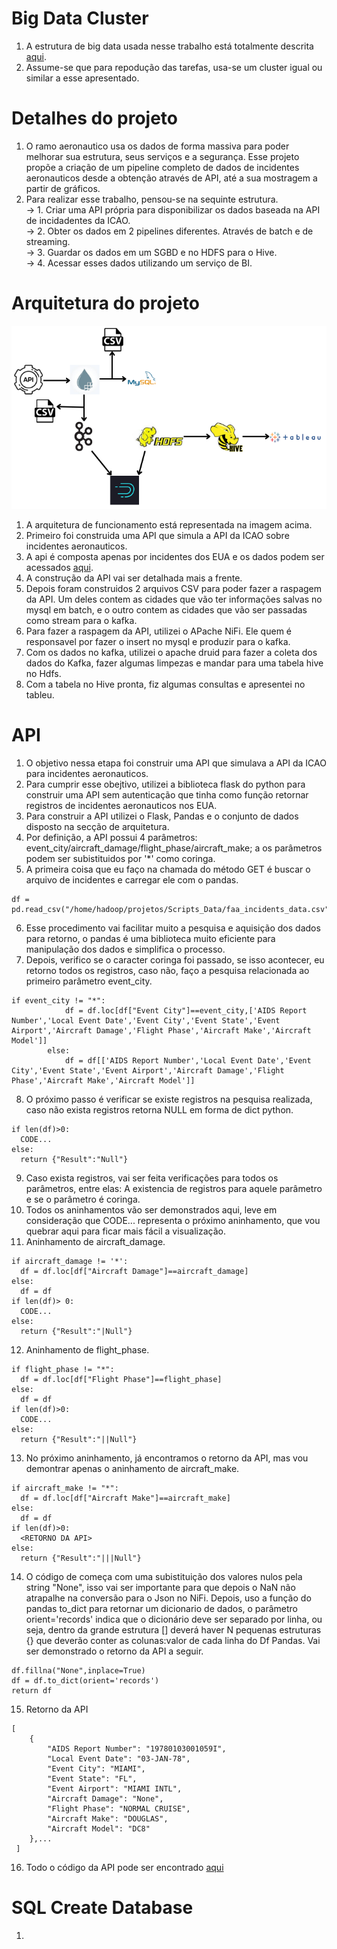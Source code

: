 # Big Data Cluster
1. A estrutura de big data usada nesse trabalho está totalmente descrita [aqui](https://github.com/Antonio-Borges-Rufino/Hadoop_Ecosystem).
2. Assume-se que para repodução das tarefas, usa-se um cluster igual ou similar a esse apresentado.

# Detalhes do projeto
1. O ramo aeronautico usa os dados de forma massiva para poder melhorar sua estrutura, seus serviços e a segurança. Esse projeto propõe a criação de um pipeline completo de dados de incidentes aeronauticos desde a obtenção através de API, até a sua mostragem a partir de gráficos.  
2. Para realizar esse trabalho, pensou-se na sequinte estrutura.     
  -> 1. Criar uma API própria para disponibilizar os dados baseada na API de incidadentes da ICAO.     
  -> 2. Obter os dados em 2 pipelines diferentes. Através de batch e de streaming.  
  -> 3. Guardar os dados em um SGBD e no HDFS para o Hive.  
  -> 4. Acessar esses dados utilizando um serviço de BI.  


# Arquitetura do projeto
![PipeLine](https://github.com/Antonio-Borges-Rufino/Dados_Aeronauticos_Data_Pipeline/blob/main/PipeLine-Arq.png)
1. A arquitetura de funcionamento está representada na imagem acima.
2. Primeiro foi construida uma API que simula a API da ICAO sobre incidentes aeronauticos.
3. A api é composta apenas por incidentes dos EUA e os dados podem ser acessados [aqui](https://www.kaggle.com/datasets/prathamsharma123/aviation-accidents-and-incidents-ntsb-faa-waas?select=faa_incidents_data.csv).
4. A construção da API vai ser detalhada mais a frente.
5. Depois foram construidos 2 arquivos CSV para poder fazer a raspagem da API. Um deles contem as cidades que vão ter informações salvas no mysql em batch, e o outro contem as cidades que vão ser passadas como stream para o kafka.
6. Para fazer a raspagem da API, utilizei o APache NiFi. Ele quem é responsavel por fazer o insert no mysql e produzir para o kafka.
7. Com os dados no kafka, utilizei o apache druid para fazer a coleta dos dados do Kafka, fazer algumas limpezas e mandar para uma tabela hive no Hdfs.
8. Com a tabela no Hive pronta, fiz algumas consultas e apresentei no tableu.

# API 
1. O objetivo nessa etapa foi construir uma API que simulava a API da ICAO para incidentes aeronauticos.
2. Para cumprir esse obejtivo, utilizei a biblioteca flask do python para construir uma API sem autenticação que tinha como função retornar registros de incidentes aeronauticos nos EUA.
3. Para construir a API utilizei o Flask, Pandas e o conjunto de dados disposto na secção de arquitetura.
4. Por definição, a API possui 4 parâmetros: event_city/aircraft_damage/flight_phase/aircraft_make; a os parâmetros podem ser subistituidos por '*' como coringa.
5. A primeira coisa que eu faço na chamada do método GET é buscar o arquivo de incidentes e carregar ele com o pandas.
```
df = pd.read_csv("/home/hadoop/projetos/Scripts_Data/faa_incidents_data.csv")
```
6. Esse procedimento vai facilitar muito a pesquisa e aquisição dos dados para retorno, o pandas é uma biblioteca muito eficiente para manipulação dos dados e simplifica o processo.
7. Depois, verifico se o caracter coringa foi passado, se isso acontecer, eu retorno todos os registros, caso não, faço a pesquisa relacionada ao primeiro parâmetro event_city.
```
if event_city != "*":
            df = df.loc[df["Event City"]==event_city,['AIDS Report Number','Local Event Date','Event City','Event State','Event Airport','Aircraft Damage','Flight Phase','Aircraft Make','Aircraft Model']]
        else:
            df = df[['AIDS Report Number','Local Event Date','Event City','Event State','Event Airport','Aircraft Damage','Flight Phase','Aircraft Make','Aircraft Model']]
```
8. O próximo passo é verificar se existe registros na pesquisa realizada, caso não exista registros retorna NULL em forma de dict python.
```
if len(df)>0:
  CODE...
else:
  return {"Result":"Null"}
```
9. Caso exista registros, vai ser feita verificações para todos os parâmetros, entre elas: A existencia de registros para aquele parâmetro e se o parâmetro é coringa.
10. Todos os aninhamentos vão ser demonstrados aqui, leve em consideração que CODE... representa o próximo aninhamento, que vou quebrar aqui para ficar mais fácil a visualização.
11. Aninhamento de aircraft_damage.
```
if aircraft_damage != '*':
  df = df.loc[df["Aircraft Damage"]==aircraft_damage]
else:
  df = df
if len(df)> 0:
  CODE...
else:
  return {"Result":"|Null"} 
```
12. Aninhamento de flight_phase.
```
if flight_phase != "*":
  df = df.loc[df["Flight Phase"]==flight_phase]
else:
  df = df
if len(df)>0:
  CODE...
else:
  return {"Result":"||Null"}
```
13. No próximo aninhamento, já encontramos o retorno da API, mas vou demontrar apenas o aninhamento de aircraft_make.
```
if aircraft_make != "*":
  df = df.loc[df["Aircraft Make"]==aircraft_make]
else:
  df = df
if len(df)>0:
  <RETORNO DA API>
else:
  return {"Result":"|||Null"}
```
14. O código de <RETORNO API> começa com uma subistituição dos valores nulos pela string "None", isso vai ser importante para que depois o NaN não atrapalhe na conversão para o Json no NiFi. Depois, uso a função do pandas to_dict para retornar um dicionario de dados, o parâmetro orient='records' indica que o dicionário deve ser separado por linha, ou seja, dentro da grande estrutura [] deverá haver N pequenas estruturas {} que deverão conter as colunas:valor de cada linha do Df Pandas. Vai ser demonstrado o retorno da API a seguir.
```
df.fillna("None",inplace=True)
df = df.to_dict(orient='records')
return df
```
15. Retorno da API
```
[
    {
        "AIDS Report Number": "19780103001059I",
        "Local Event Date": "03-JAN-78",
        "Event City": "MIAMI",
        "Event State": "FL",
        "Event Airport": "MIAMI INTL",
        "Aircraft Damage": "None",
        "Flight Phase": "NORMAL CRUISE",
        "Aircraft Make": "DOUGLAS",
        "Aircraft Model": "DC8"
    },...
 ]
```
16. Todo o código da API pode ser encontrado [aqui](https://github.com/Antonio-Borges-Rufino/Dados_Aeronauticos_Data_Pipeline/blob/main/Api_Data_Incidents.py)

# SQL Create Database
1.
